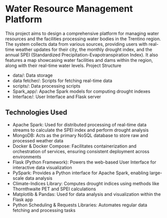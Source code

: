 # Water Resource Management Platform

This project aims to design a comprehensive platform for managing water resources and the facilities processing water bodies in the Trentino region. The system collects data from various sources, providing users with real-time weather updates for their city, the monthly drought index, and the annual SPEI (Standardized Precipitation-Evapotranspiration Index). It also features a map showcasing water facilities and dams within the region, along with their real-time water levels.
Project Structure
- data/: Data storage
- data fetcher/: Scripts for fetching real-time data
- scripts/: Data processing scripts
- Spark_app/: Apache Spark models for computing drought indexes
- Interface/: User Interface and Flask server

## Technologies Used

- Apache Spark: Used for distributed processing of real-time data streams to calculate the SPEI index and perform drought analysis​
- MongoDB: Acts as the primary NoSQL database to store raw and processed weather data​
- Docker & Docker Compose: Facilitates containerization and orchestration of services, ensuring consistent deployment across environments​
- Flask (Python Framework): Powers the web-based User Interface for interactive data visualization​
- PySpark: Provides a Python interface for Apache Spark, enabling large-scale data analysis​
- Climate-Indices Library: Computes drought indices using methods like Thornthwaite PET and SPEI calculations​
- Matplotlib & Pandas: Used for data analysis and visualization within the Flask app​
- Python Scheduling & Requests Libraries: Automates regular data fetching and processing tasks​


